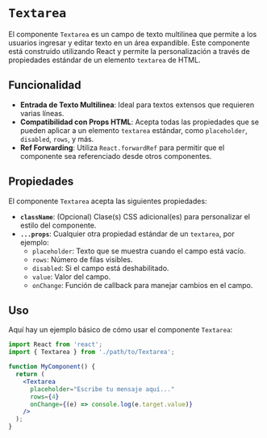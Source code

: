 # `Textarea`

El componente `Textarea` es un campo de texto multilinea que permite a los usuarios ingresar y editar texto en un área expandible. Este componente está construido utilizando React y permite la personalización a través de propiedades estándar de un elemento `textarea` de HTML.

## Funcionalidad

- **Entrada de Texto Multilinea**: Ideal para textos extensos que requieren varias líneas.
- **Compatibilidad con Props HTML**: Acepta todas las propiedades que se pueden aplicar a un elemento `textarea` estándar, como `placeholder`, `disabled`, `rows`, y más.
- **Ref Forwarding**: Utiliza `React.forwardRef` para permitir que el componente sea referenciado desde otros componentes.

## Propiedades

El componente `Textarea` acepta las siguientes propiedades:

- **`className`**: (Opcional) Clase(s) CSS adicional(es) para personalizar el estilo del componente.
- **`...props`**: Cualquier otra propiedad estándar de un `textarea`, por ejemplo:
  - `placeholder`: Texto que se muestra cuando el campo está vacío.
  - `rows`: Número de filas visibles.
  - `disabled`: Si el campo está deshabilitado.
  - `value`: Valor del campo.
  - `onChange`: Función de callback para manejar cambios en el campo.

## Uso

Aquí hay un ejemplo básico de cómo usar el componente `Textarea`:

```jsx
import React from 'react';
import { Textarea } from './path/to/Textarea';

function MyComponent() {
  return (
    <Textarea
      placeholder="Escribe tu mensaje aquí..."
      rows={4}
      onChange={(e) => console.log(e.target.value)}
    />
  );
}
